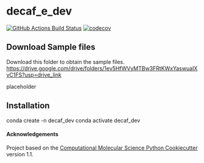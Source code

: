 decaf_e_dev
==============================
[//]: # (Badges)
[![GitHub Actions Build Status](https://github.com/REPLACE_WITH_OWNER_ACCOUNT/decaf_e_dev/workflows/CI/badge.svg)](https://github.com/REPLACE_WITH_OWNER_ACCOUNT/decaf_e_dev/actions?query=workflow%3ACI)
[![codecov](https://codecov.io/gh/REPLACE_WITH_OWNER_ACCOUNT/decaf_e_dev/branch/main/graph/badge.svg)](https://codecov.io/gh/REPLACE_WITH_OWNER_ACCOUNT/decaf_e_dev/branch/main)

## Download Sample files
Download this folder to obtain the sample files.
https://drive.google.com/drive/folders/1ev5HfWVyMTBw3FRtKWxYaswuaIXvC1FS?usp=drive_link

placeholder
## Installation
conda create -n decaf_dev
conda activate decaf_dev


#### Acknowledgements
 
Project based on the 
[Computational Molecular Science Python Cookiecutter](https://github.com/molssi/cookiecutter-cms) version 1.1.
